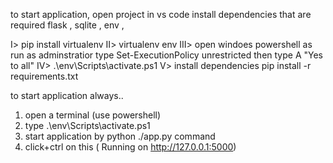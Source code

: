 to start application, open project in vs code
install dependencies that are required 
flask , sqlite , env ,

I> pip install virtualenv
II> virtualenv env
III> open windoes powershell as run as adminstratior 
      type
      Set-ExecutionPolicy unrestricted
      then type A "Yes to all"
IV> .\env\Scripts\activate.ps1
V> install dependencies 
pip install -r requirements.txt



to start application always..
1) open a terminal (use powershell)
2) type .\env\Scripts\activate.ps1
3) start application by python ./app.py command
4) click+ctrl on this ( Running on http://127.0.0.1:5000)
